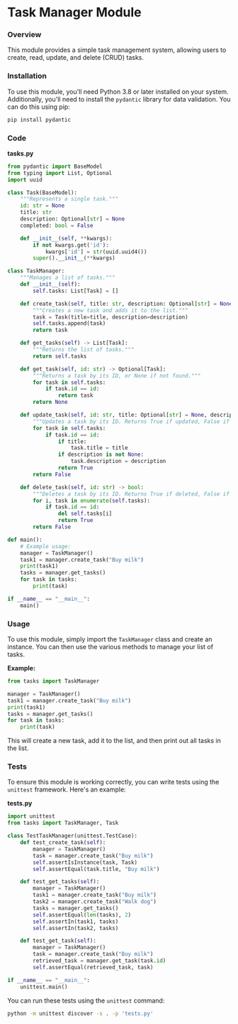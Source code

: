 **Task Manager Module**
========================

### Overview

This module provides a simple task management system, allowing users to create, read, update, and delete (CRUD) tasks.

### Installation

To use this module, you'll need Python 3.8 or later installed on your system. Additionally, you'll need to install the `pydantic` library for data validation. You can do this using pip:

```bash
pip install pydantic
```

### Code

**tasks.py**
```python
from pydantic import BaseModel
from typing import List, Optional
import uuid

class Task(BaseModel):
    """Represents a single task."""
    id: str = None
    title: str
    description: Optional[str] = None
    completed: bool = False

    def __init__(self, **kwargs):
        if not kwargs.get('id'):
            kwargs['id'] = str(uuid.uuid4())
        super().__init__(**kwargs)

class TaskManager:
    """Manages a list of tasks."""
    def __init__(self):
        self.tasks: List[Task] = []

    def create_task(self, title: str, description: Optional[str] = None) -> Task:
        """Creates a new task and adds it to the list."""
        task = Task(title=title, description=description)
        self.tasks.append(task)
        return task

    def get_tasks(self) -> List[Task]:
        """Returns the list of tasks."""
        return self.tasks

    def get_task(self, id: str) -> Optional[Task]:
        """Returns a task by its ID, or None if not found."""
        for task in self.tasks:
            if task.id == id:
                return task
        return None

    def update_task(self, id: str, title: Optional[str] = None, description: Optional[str] = None) -> bool:
        """Updates a task by its ID. Returns True if updated, False if not found."""
        for task in self.tasks:
            if task.id == id:
                if title:
                    task.title = title
                if description is not None:
                    task.description = description
                return True
        return False

    def delete_task(self, id: str) -> bool:
        """Deletes a task by its ID. Returns True if deleted, False if not found."""
        for i, task in enumerate(self.tasks):
            if task.id == id:
                del self.tasks[i]
                return True
        return False

def main():
    # Example usage:
    manager = TaskManager()
    task1 = manager.create_task("Buy milk")
    print(task1)
    tasks = manager.get_tasks()
    for task in tasks:
        print(task)

if __name__ == "__main__":
    main()
```

### Usage

To use this module, simply import the `TaskManager` class and create an instance. You can then use the various methods to manage your list of tasks.

**Example:**

```python
from tasks import TaskManager

manager = TaskManager()
task1 = manager.create_task("Buy milk")
print(task1)
tasks = manager.get_tasks()
for task in tasks:
    print(task)
```

This will create a new task, add it to the list, and then print out all tasks in the list.

### Tests

To ensure this module is working correctly, you can write tests using the `unittest` framework. Here's an example:

**tests.py**
```python
import unittest
from tasks import TaskManager, Task

class TestTaskManager(unittest.TestCase):
    def test_create_task(self):
        manager = TaskManager()
        task = manager.create_task("Buy milk")
        self.assertIsInstance(task, Task)
        self.assertEqual(task.title, "Buy milk")

    def test_get_tasks(self):
        manager = TaskManager()
        task1 = manager.create_task("Buy milk")
        task2 = manager.create_task("Walk dog")
        tasks = manager.get_tasks()
        self.assertEqual(len(tasks), 2)
        self.assertIn(task1, tasks)
        self.assertIn(task2, tasks)

    def test_get_task(self):
        manager = TaskManager()
        task = manager.create_task("Buy milk")
        retrieved_task = manager.get_task(task.id)
        self.assertEqual(retrieved_task, task)

if __name__ == "__main__":
    unittest.main()
```

You can run these tests using the `unittest` command:

```bash
python -m unittest discover -s . -p 'tests.py'
```